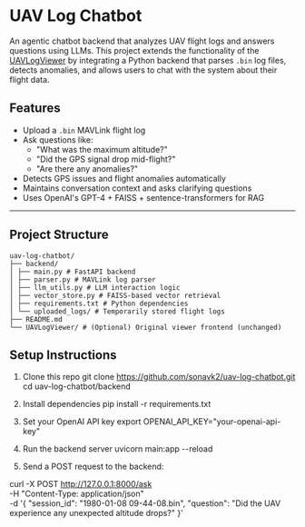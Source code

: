 # UAV Log Chatbot

An agentic chatbot backend that analyzes UAV flight logs and answers questions using LLMs. This project extends the functionality of the [UAVLogViewer](https://github.com/ArduPilot/UAVLogViewer) by integrating a Python backend that parses `.bin` log files, detects anomalies, and allows users to chat with the system about their flight data.

## Features

- Upload a `.bin` MAVLink flight log
- Ask questions like:
  - "What was the maximum altitude?"
  - "Did the GPS signal drop mid-flight?"
  - "Are there any anomalies?"
- Detects GPS issues and flight anomalies automatically
- Maintains conversation context and asks clarifying questions
- Uses OpenAI's GPT-4 + FAISS + sentence-transformers for RAG

---
## Project Structure
```
uav-log-chatbot/
├── backend/
│ ├── main.py # FastAPI backend
│ ├── parser.py # MAVLink log parser
│ ├── llm_utils.py # LLM interaction logic
│ ├── vector_store.py # FAISS-based vector retrieval
│ ├── requirements.txt # Python dependencies
│ └── uploaded_logs/ # Temporarily stored flight logs
├── README.md
└── UAVLogViewer/ # (Optional) Original viewer frontend (unchanged)
```

## Setup Instructions

1. Clone this repo
git clone https://github.com/sonavk2/uav-log-chatbot.git
cd uav-log-chatbot/backend

2. Install dependencies
pip install -r requirements.txt

3. Set your OpenAI API key
export OPENAI_API_KEY="your-openai-api-key"

4. Run the backend server
uvicorn main:app --reload

5. Send a POST request to the backend:

curl -X POST http://127.0.0.1:8000/ask \
  -H "Content-Type: application/json" \
  -d '{
        "session_id": "1980-01-08 09-44-08.bin",
        "question": "Did the UAV experience any unexpected altitude drops?"
      }'

